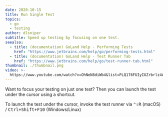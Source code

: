 ```yaml
---
date: 2020-10-15
title: Run Single Test
topics:
  - go
  - testing
author: dlsniper
subtitle: Speed up testing by focusing on one test.
seealso:
  - title: (documentation) GoLand Help - Performing Tests
    href: "https://www.jetbrains.com/help/go/performing-tests.html"
  - title: (documentation) GoLand Help - Test Runner Tab
    href: "https://www.jetbrains.com/help/go/test-runner-tab.html"
thumbnail: ./thumbnail.png
video: >-
  https://www.youtube.com/watch?v=OhNeN8diWb4&list=PLQ176FUIyIUZrbrlz4AY1V8VzBJKZyVlW&index=109
---
```


Want to focus your testing on just one test? Then you can launch the test under the cursor using a shortcut.

To launch the test under the cursor, invoke the test runner via <kbd>⌃⇧R</kbd> (macOS) / <kbd>Ctrl+Shift+F10</kbd> (Windows/Linux)
